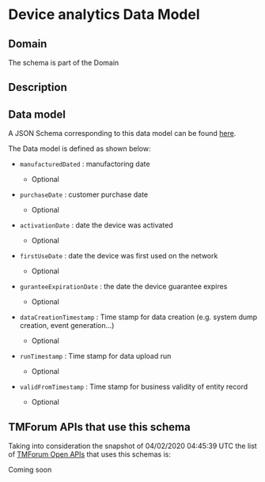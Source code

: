 # Device analytics Data Model

## Domain

The  schema is part of the  Domain

## Description



## Data model

A JSON Schema corresponding to this data model can be found
[here](https://github.com/tmforum-rand/schemas/blob/candidates/Analytics/DeviceAnalytics.schema.json).

The Data model is defined as shown below:
- `manufacturedDated` : manufactoring date

  - Optional

- `purchaseDate` : customer purchase date

  - Optional

- `activationDate` : date the device was activated

  - Optional

- `firstUseDate` : date the device was first used on the network

  - Optional

- `guranteeExpirationDate` : the date the device guarantee expires

  - Optional

- `dataCreationTimestamp` : Time stamp for data creation (e.g. system dump creation, event generation…)

  - Optional

- `runTimestamp` : Time stamp for data upload run

  - Optional

- `validFromTimestamp` : Time stamp for business validity of entity record

  - Optional





## TMForum APIs that use this schema

Taking into consideration the snapshot of 04/02/2020 04:45:39 UTC the list of [TMForum Open APIs](https://www.tmforum.org/open-apis/) that uses this schemas is:

Coming soon